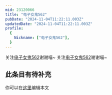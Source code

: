 ```yaml
---
mid: 23120066
title: "电子女鬼562"
pubDate: "2024-11-04T11:22:11.003Z"
updatedDate: "2024-11-04T11:22:11.003Z"
profile:
  {
    Nickname: ["电子女鬼562"],
  }
---
```


关注[电子女鬼562](https://space.bilibili.com/23120066)谢谢喵~ 关注[电子女鬼562](https://space.bilibili.com/23120066)谢谢喵~

## 此条目有待补充
你可以在[这里](https://github.com/Yuhanawa/VTuber.ICU/edit/master/src/content/v/电子女鬼562/index.md)编辑本文
